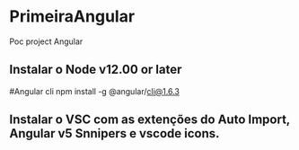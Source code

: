 # PrimeiraAngular  

Poc project Angular  

## Instalar o Node v12.00 or later

#Angular cli 
    npm install -g @angular/cli@1.6.3  
    
## Instalar o VSC com as extenções do Auto Import, Angular v5 Snnipers e vscode icons.  

